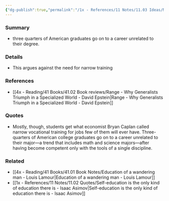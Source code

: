 ```yaml
---
{"dg-publish":true,"permalink":"/1x - References/11 Notes/11.03 Ideas/Most university graduates go on to jobs unrelated to their degree/","title":"Most university graduates go on to jobs unrelated to their degree","noteIcon":""}
---
```



### Summary
- three quarters of American graduates go on to a career unrelated to their degree.

### Details
- This argues against the need for narrow training

### References
- [[4x - Reading/41 Books/41.02 Book reviews/Range - Why Generalists Triumph in a Specialized World - David Epstein\|Range - Why Generalists Triumph in a Specialized World - David Epstein]]

### Quotes
- Mostly, though, students get what economist Bryan Caplan called narrow vocational training for jobs few of them will ever have. Three-quarters of American college graduates go on to a career unrelated to their major—a trend that includes math and science majors—after having become competent only with the tools of a single discipline.

### Related
- [[4x - Reading/41 Books/41.01 Book Notes/Education of a wandering man - Louis Lamour\|Education of a wandering man - Louis Lamour]]
- [[1x - References/11 Notes/11.02 Quotes/Self-education is the only kind of education there is - Isaac Asimov\|Self-education is the only kind of education there is - Isaac Asimov]]
